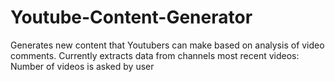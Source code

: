 # Youtube-Content-Generator
Generates new content that Youtubers can make based on analysis of video comments.
Currently extracts data from channels most recent videos: Number of videos is asked by user 
